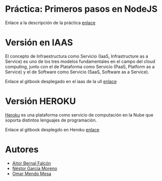 # Práctica: Primeros pasos en NodeJS

Enlace a la descripción de la práctica [enlace](https://casianorodriguezleon.gitbooks.io/ull-esit-1617/practicas/practicatareasiniciales2.html)

# Versión en IAAS

El concepto de Infraestructura como Servicio (IaaS, Infrastructure as a Service) es uno de los tres modelos fundamentales en el campo del cloud computing, junto con el de Plataforma como Servicio (PaaS, Platform as a Service) y el de Software como Servicio (SaaS, Software as a Service).

Enlace al gitbook desplegado en el iaas de la ull  [enlace](http://10.6.128.132:8080/)


# Versión HEROKU

[Heroku](https://devcenter.heroku.com/categories/learning) es una plataforma como servicio de computación en la Nube que soporta distintos lenguajes de programación.

Enlace al gitbook desplegdo en Heroku [enlace](http://dsipractica2.herokuapp.com/)

# Autores
* [Aitor Bernal Falcón](https://chinegua.github.io/)
* [Néstor García Moreno](https://nestor-gm.github.io/)
* [Omar Mendo Mesa](https://ozzrocker95.github.io/)
